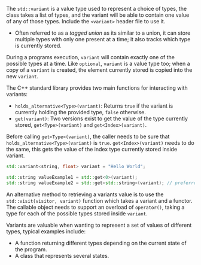 The `std::variant` is a value type used to represent a choice of types, the class takes a list of types, and the variant will be able to contain one value of any of those types. Include the `<variant>` header file to use it.

- Often referred to as a *tagged union* as its similar to a union, it can store multiple types with only one present at a time; it also tracks which type is currently stored.

During a programs execution, `variant` will contain exactly one of the possible types at a time. Like `optional`, `variant` is a value type too; when a copy of a `variant` is created, the element currently stored is copied into the new `variant`.

The C++ standard library provides two main functions for interacting with variants:

- `holds_alternative<Type>(variant)`: Returns `true` if the variant is currently holding the provided type, `false` otherwise.
- `get(variant)`: Two versions exist to get the value of the type currently stored, `get<Type>(variant)` and `get<Index>(variant)`.

Before calling `get<Type>(variant)`, the caller needs to be sure that `holds_alternative<Type>(variant)` is `true`. `get<Index>(variant)` needs to do the same, this gets the value of the index type currently stored inside variant.

```cpp
std::variant<string, float> variant = "Hello World";

std::string valueExample1 = std::get<0>(variant);
std::string valueExample2 = std::get<std::string>(variant); // preferred
```

An alternative method to retrieving a variants value is to use the `std::visit(visitor, variant)`  function which takes a variant and a functor. The callable object needs to support an overload of `operator()`, taking a type for each of the possible types stored inside `variant`.

Variants are valuable when wanting to represent a set of values of different types, typical examples include:

- A function returning different types depending on the current state of the program.
- A class that represents several states.
